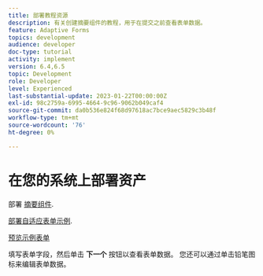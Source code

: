 ```yaml
---
title: 部署教程资源
description: 有关创建摘要组件的教程，用于在提交之前查看表单数据。
feature: Adaptive Forms
topics: development
audience: developer
doc-type: tutorial
activity: implement
version: 6.4,6.5
topic: Development
role: Developer
level: Experienced
last-substantial-update: 2023-01-22T00:00:00Z
exl-id: 98c2759a-6995-4664-9c96-9062b049caf4
source-git-commit: da0b536e824f68d97618ac7bce9aec5829c3b48f
workflow-type: tm+mt
source-wordcount: '76'
ht-degree: 0%

---
```


# 在您的系统上部署资产

部署 [摘要组件](assets/summarize-component.zip).

[部署自适应表单示例](assets/sample-adaptive-form.zip).

[预览示例表单](http://localhost:4502/content/dam/formsanddocuments/testsummary/jcr:content?wcmmode=disabled)

填写表单字段，然后单击 **下一个** 按钮以查看表单数据。 您还可以通过单击铅笔图标来编辑表单数据。
